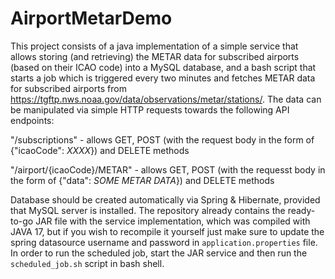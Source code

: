 # AirportMetarDemo

This project consists of a java implementation of a simple service that allows storing (and retrieving) the METAR data for subscribed airports (based on their ICAO code) into a MySQL database, and a bash script that starts a job which is triggered every two minutes and fetches METAR data for subscribed airports from https://tgftp.nws.noaa.gov/data/observations/metar/stations/. The data can be manipulated via simple HTTP requests towards the following API endpoints:

"/subscriptions" - allows GET, POST (with the request body in the form of {"icaoCode": *XXXX*}) and DELETE methods

"/airport/{icaoCode}/METAR" - allows GET, POST (with the requesst body in the form of {"data": *SOME METAR DATA*}) and DELETE methods

Database should be created automatically via Spring & Hibernate, provided that MySQL server is installed.
The repository already contains the ready-to-go JAR file with the service implementation, which was compiled with JAVA 17, but if you wish to recompile it yourself just make sure to update the spring datasource username and password in `application.properties` file.
In order to run the scheduled job, start the JAR service and then run the `scheduled_job.sh` script in bash shell.

